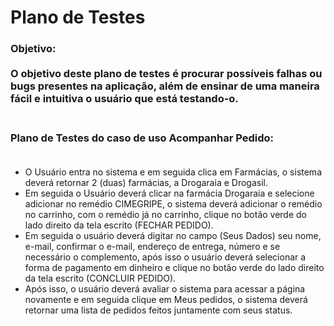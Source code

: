 # Plano de Testes 

### Objetivo:<br><br>O objetivo deste plano de testes é procurar possíveis falhas ou bugs presentes na aplicação, além de ensinar de uma maneira fácil e intuitiva o usuário que está testando-o. <br><br>

### Plano de Testes do caso de uso Acompanhar Pedido: <br><br> 
- O Usuário entra no sistema e em seguida clica em Farmácias, o sistema deverá retornar 2 (duas) farmácias, a Drogaraia e Drogasil.  
- Em seguida o Usuário deverá clicar na farmácia Drogaraia e selecione adicionar no remédio CIMEGRIPE, o sistema deverá adicionar o remédio no carrinho, com o remédio já no carrinho, clique no botão verde do lado direito da tela escrito (FECHAR PEDIDO).  
- Em seguida o usuário deverá digitar no campo (Seus Dados) seu nome, e-mail, confirmar o e-mail, endereço de entrega, número e se necessário o complemento, após isso o usuário deverá selecionar a forma de pagamento em dinheiro e clique no botão verde do lado direito da tela escrito (CONCLUIR PEDIDO).  
- Após isso, o usuário deverá avaliar o sistema para acessar a página novamente e em seguida clique em Meus pedidos, o sistema deverá retornar uma lista de pedidos feitos juntamente com seus status.  <br><br>
